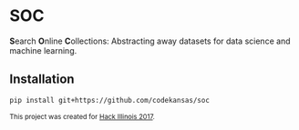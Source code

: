 # SOC

**S**earch **O**nline **C**ollections: Abstracting away datasets for data science and machine learning.

## Installation

```bash
pip install git+https://github.com/codekansas/soc
```

<sub>This project was created for [Hack Illinois 2017](https://hackillinois.org/).</sub>

